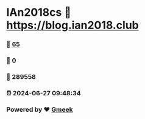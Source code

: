 # IAn2018cs :link: https://blog.ian2018.club 
### :page_facing_up: [65](https://blog.ian2018.club/tag.html) 
### :speech_balloon: 0 
### :hibiscus: 289558 
### :alarm_clock: 2024-06-27 09:48:34 
### Powered by :heart: [Gmeek](https://github.com/Meekdai/Gmeek)
